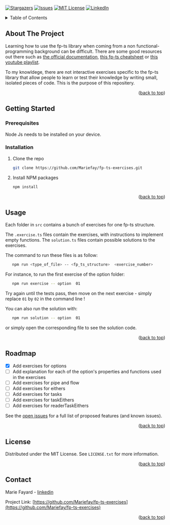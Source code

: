 <!-- Improved compatibility of back to top link: See: https://github.com/othneildrew/Best-README-Template/pull/73 -->

<a name="readme-top"></a>

<!--
*** Thanks for checking out the Best-README-Template. If you have a suggestion
*** that would make this better, please fork the repo and create a pull request
*** or simply open an issue with the tag "enhancement".
*** Don't forget to give the project a star!
*** Thanks again! Now go create something AMAZING! :D
-->

<!-- PROJECT SHIELDS -->
<!--
*** I'm using markdown "reference style" links for readability.
*** Reference links are enclosed in brackets [ ] instead of parentheses ( ).
*** See the bottom of this document for the declaration of the reference variables
*** for contributors-url, forks-url, etc. This is an optional, concise syntax you may use.
*** https://www.markdownguide.org/basic-syntax/#reference-style-links
-->

[![Stargazers][stars-shield]][stars-url]
[![Issues][issues-shield]][issues-url]
[![MIT License][license-shield]][license-url]
[![LinkedIn][linkedin-shield]][linkedin-url]

<!-- TABLE OF CONTENTS -->
<details>
  <summary>Table of Contents</summary>
  <ol>
    <li>
      <a href="#about-the-project">About The Project</a>
    </li>
    <li>
      <a href="#getting-started">Getting Started</a>
      <ul>
        <li><a href="#prerequisites">Prerequisites</a></li>
        <li><a href="#installation">Installation</a></li>
      </ul>
    </li>
    <li><a href="#usage">Usage</a></li>
    <li><a href="#roadmap">Roadmap</a></li>
    <li><a href="#license">License</a></li>
    <li><a href="#contact">Contact</a></li>
  </ol>
</details>

<!-- ABOUT THE PROJECT -->

## About The Project

Learning how to use the fp-ts library when coming from a non functional-programming background can be difficult.
There are some good resources out there such as [the official documentation](https://gcanti.github.io/fp-ts/), [this fp-ts cheatsheet](https://github.com/inato/fp-ts-cheatsheet) or [this youtube playlist](https://www.youtube.com/playlist?list=PLuPevXgCPUIMbCxBEnc1dNwboH6e2ImQo).

To my knowldege, there are not interactive exercises specific to the fp-ts library that allow people to learn or test their knowledge by writing small, isolated pieces of code. This is the purpose of this repositery.

<p align="right">(<a href="#readme-top">back to top</a>)</p>

<!-- GETTING STARTED -->

## Getting Started

### Prerequisites

Node Js needs to be installed on your device.

### Installation

1. Clone the repo
   ```sh
   git clone https://github.com/Mariefay/fp-ts-exercises.git
   ```
2. Install NPM packages
   ```sh
   npm install
   ```

<p align="right">(<a href="#readme-top">back to top</a>)</p>

<!-- USAGE EXAMPLES -->

## Usage

Each folder in `src` contains a bunch of exercises for one fp-ts structure.

The `.exercise.ts` files contain the exercises, with instructions to implement empty functions. 
The `solution.ts` files contain possible solutions to the exercises. 

The command to run these files is as follow:
```sh
   npm run <type_of_file> -- <fp_ts_structure>  <exercise_number>
```

For instance, to run the first exercise of the option folder: 
```sh
   npm run exercise -- option  01
```

Try again until the tests pass, then move on the next exercise - simply replace `01` by `02` in the command line !

You can also run the solution with:
```sh
   npm run solution -- option  01
``` 
or simply open the corresponding file to see the solution code.

<p align="right">(<a href="#readme-top">back to top</a>)</p>

<!-- ROADMAP -->

## Roadmap

- [x] Add exercises for options
- [ ] Add explanation for each of the option's properties and functions used in the exercises
- [ ] Add exercises for pipe and flow
- [ ] Add exercises for eithers
- [ ] Add exercises for tasks
- [ ] Add exercises for taskEithers
- [ ] Add exercises for readerTaskEithers

See the [open issues](https://github.com/Mariefay/fp-ts-exercises/issues) for a full list of proposed features (and known issues).

<p align="right">(<a href="#readme-top">back to top</a>)</p>

<!-- LICENSE -->

## License

Distributed under the MIT License. See `LICENSE.txt` for more information.

<p align="right">(<a href="#readme-top">back to top</a>)</p>

<!-- CONTACT -->

## Contact

Marie Fayard - [linkedin](https://www.linkedin.com/in/marie-fayard-585aa4133/)

Project Link: [https://github.com/Mariefay/fp-ts-exercises](https://github.com/Mariefay/fp-ts-exercises)

<p align="right">(<a href="#readme-top">back to top</a>)</p>


<!-- MARKDOWN LINKS & IMAGES -->
<!-- https://www.markdownguide.org/basic-syntax/#reference-style-links -->

[contributors-shield]: https://img.shields.io/github/contributors/othneildrew/Best-README-Template.svg?style=for-the-badge
[contributors-url]: https://github.com/othneildrew/Best-README-Template/graphs/contributors
[forks-shield]: https://img.shields.io/github/forks/othneildrew/Mariefay/fp-ts-exercises.svg?style=for-the-badge
[forks-url]: https://github.com/Mariefay/fp-ts-exercises/network/members
[stars-shield]: https://img.shields.io/github/stars/Mariefay/fp-ts-exercises.svg?style=for-the-badge
[stars-url]: https://github.com/Mariefay/fp-ts-exercises/stargazers
[issues-shield]: https://img.shields.io/github/issues/Mariefay/fp-ts-exercises.svg?style=for-the-badge
[issues-url]: https://github.com/Mariefay/fp-ts-exercises/issues
[license-shield]: https://img.shields.io/github/license/Mariefay/fp-ts-exercises.svg?style=for-the-badge
[license-url]: https://github.com/Mariefay/fp-ts-exercises/blob/main/LICENSE.txt
[linkedin-shield]: https://img.shields.io/badge/-LinkedIn-black.svg?style=for-the-badge&logo=linkedin&colorB=555
[linkedin-url]: https://www.linkedin.com/in/marie-fayard-585aa4133/
[product-screenshot]: images/screenshot.png
[next.js]: https://img.shields.io/badge/next.js-000000?style=for-the-badge&logo=nextdotjs&logoColor=white
[next-url]: https://nextjs.org/
[react.js]: https://img.shields.io/badge/React-20232A?style=for-the-badge&logo=react&logoColor=61DAFB
[react-url]: https://reactjs.org/
[vue.js]: https://img.shields.io/badge/Vue.js-35495E?style=for-the-badge&logo=vuedotjs&logoColor=4FC08D
[vue-url]: https://vuejs.org/
[angular.io]: https://img.shields.io/badge/Angular-DD0031?style=for-the-badge&logo=angular&logoColor=white
[angular-url]: https://angular.io/
[svelte.dev]: https://img.shields.io/badge/Svelte-4A4A55?style=for-the-badge&logo=svelte&logoColor=FF3E00
[svelte-url]: https://svelte.dev/
[laravel.com]: https://img.shields.io/badge/Laravel-FF2D20?style=for-the-badge&logo=laravel&logoColor=white
[laravel-url]: https://laravel.com
[bootstrap.com]: https://img.shields.io/badge/Bootstrap-563D7C?style=for-the-badge&logo=bootstrap&logoColor=white
[bootstrap-url]: https://getbootstrap.com
[jquery.com]: https://img.shields.io/badge/jQuery-0769AD?style=for-the-badge&logo=jquery&logoColor=white
[jquery-url]: https://jquery.com

